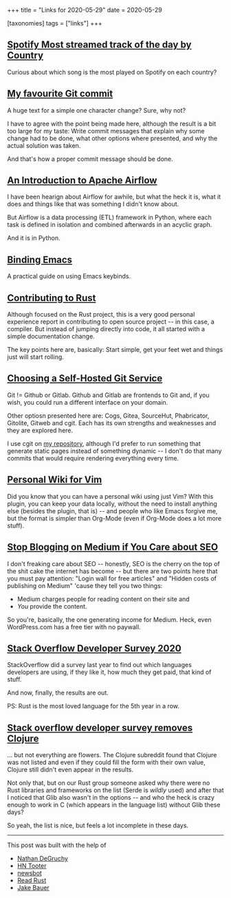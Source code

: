 +++
title = "Links for 2020-05-29"
date = 2020-05-29

[taxonomies]
tags = ["links"]
+++


<!-- more -->

## [Spotify Most streamed track of the day by Country](https://www.worldspotify.com/)

Curious about which song is the most played on Spotify on each country?

## [My favourite Git commit](https://dhwthompson.com/2019/my-favourite-git-commit)

A huge text for a simple one character change? Sure, why not?

I have to agree with the point being made here, although the result is a bit
too large for my taste: Write commit messages that explain why some change
had to be done, what other options where presented, and why the actual
solution was taken.

And that's how a proper commit message should be done.

## [An Introduction to Apache Airflow](https://bhavaniravi.com/blog/apache-airflow-introduction)

I have been hearign about Airflow for awhile, but what the heck it is, what it
does and things like that was something I didn't know about.

But Airflow is a data processing (ETL) framework in Python, where each task is
defined in isolation and combined afterwards in an acyclic graph.

And it is in Python.

## [Binding Emacs](https://degruchy.org/2020/05/26/binding-emacs/)

A practical guide on using Emacs keybinds.

## [Contributing to Rust](https://blog.elinvynia.com/posts/2020-05-26-contributing-to-rust.html)

Although focused on the Rust project, this is a very good personal experience
report in contributing to open source project -- in this case, a compiler. But
instead of jumping directly into code, it all started with a simple
documentation change.

The key points here are, basically: Start simple, get your feet wet and things
just will start rolling.

## [Choosing a Self-Hosted Git Service](https://www.paritybit.ca/blog/choosing-a-self-hosted-git-service)

Git != Github or Gitlab. Github and Gitlab are frontends to Git and, if you
wish, you could run a different interface on your domain.

Other optiosn presented here are: Cogs, Gitea, SourceHut, Phabricator,
Gitolite, Gitweb and cgit. Each has its own strengths and weaknesses  and they
are explored here.

I use cgit on [my repository](https://git.juliobiason.me/), although I'd
prefer to run something that generate static pages instead of something
dynamic -- I don't do that many commits that would require rendering
everything every time.

## [Personal Wiki for Vim](https://github.com/vimwiki/vimwiki)

Did you know that you can have a personal wiki using just Vim? With this
plugin, you can keep your data locally, without the need to install anything
else (besides the plugin, that is) -- and people who like Emacs forgive me,
but the format is simpler than Org-Mode (even if Org-Mode does a lot more
stuff).

## [Stop Blogging on Medium if You Care about SEO](https://pawelurbanek.com/medium-blogging-platform-seo)

I don't freaking care about SEO -- honestly, SEO is the cherry on the top of
the shit cake the internet has become -- but there are two points here that
you must pay attention: "Login wall for free articles" and "Hidden costs of
publishing on Medium" 'cause they tell you two things:

- Medium charges people for reading content on their site and
- _You_ provide the content.

So you're, basically, the one generating income for Medium. Heck, even
WordPress.com has a free tier with no paywall.

## [Stack Overflow Developer Survey 2020](https://insights.stackoverflow.com/survey/2020)

StackOverflow did a survey last year to find out which languages developers
are using, if they like it, how much they get paid, that kind of stuff.

And now, finally, the results are out.

PS: Rust is the most loved language for the 5th year in a row.

## [Stack overflow developer survey removes Clojure](https://www.reddit.com/r/Clojure/comments/gs3y4e/stack_overflow_developer_survey_removes_clojure/)

... but not everything are flowers. The Clojure subreddit found that Clojure
was not listed and even if they could fill the form with their own value,
Clojure still didn't even appear in the results.

Not only that, but on our Rust group someone asked why there were no Rust
libraries and frameworks on the list (Serde is _wildly_ used) and after that I
noticed that Glib also wasn't in the options -- and who the heck is crazy enough to
work in C (which appears in the language list) without Glib these days?

So yeah, the list is nice, but feels a lot incomplete in these days.

---

This post was built with the help of

* [Nathan DeGruchy](https://fosstodon.org/@ndegruchy)
* [HN Tooter](https://mastodon.social/@hntooter)
* [newsbot](https://mastodon.social/@newsbot)
* [Read Rust](https://botsin.space/@readrust)
* [Jake Bauer](https://social.paritybit.ca/@jbauer)
